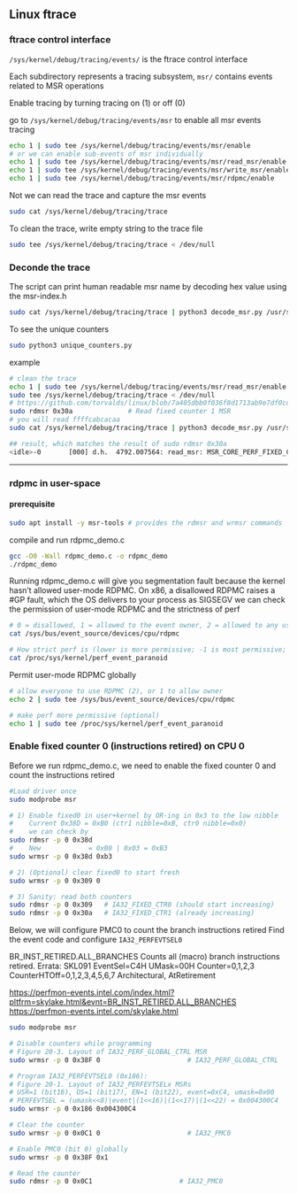 ##  Linux ftrace



### ftrace control interface
`/sys/kernel/debug/tracing/events/` is the ftrace control interface

Each subdirectory represents a tracing subsystem, `msr/` contains events related to MSR operations

Enable tracing by turning tracing on (1) or off (0)

go to `/sys/kernel/debug/tracing/events/msr` to enable all msr events tracing
```bash
echo 1 | sudo tee /sys/kernel/debug/tracing/events/msr/enable
# or we can enable sub-events of msr individually
echo 1 | sudo tee /sys/kernel/debug/tracing/events/msr/read_msr/enable
echo 1 | sudo tee /sys/kernel/debug/tracing/events/msr/write_msr/enable
echo 1 | sudo tee /sys/kernel/debug/tracing/events/msr/rdpmc/enable
```
Not we can read the trace and capture the msr events
```bash
sudo cat /sys/kernel/debug/tracing/trace
```

To clean the trace, write empty string to the trace file
```bash
sudo tee /sys/kernel/debug/tracing/trace < /dev/null
```
### Deconde the trace
The script can print human readable msr name by decoding hex value using the msr-index.h
```bash
sudo cat /sys/kernel/debug/tracing/trace | python3 decode_msr.py /usr/src/linux-headers-$(uname -r)/arch/x86/include/asm/msr-index.h
```
To see the unique counters
```bash
sudo python3 unique_counters.py
```
example
```bash
# clean the trace
echo 1 | sudo tee /sys/kernel/debug/tracing/events/msr/read_msr/enable
sudo tee /sys/kernel/debug/tracing/trace < /dev/null
# https://github.com/torvalds/linux/blob/7a405dbb0f036f8d1713ab9e7df0cd3137987b07/arch/x86/include/asm/msr-index.h#L1183
sudo rdmsr 0x30a              # Read fixed counter 1 MSR
# you will read ffffcabcacaa
sudo cat /sys/kernel/debug/tracing/trace | python3 decode_msr.py /usr/src/linux-headers-$(uname -r)/arch/x86/include/asm/msr-index.h
```
```bash
## result, which matches the result of sudo rdmsr 0x30a
<idle>-0       [000] d.h.  4792.007564: read_msr: MSR_CORE_PERF_FIXED_CTR1(30a), value ffffcabcacaa
```


---

### rdpmc in user-space
#### prerequisite
```bash
sudo apt install -y msr-tools # provides the rdmsr and wrmsr commands
```
compile and run rdpmc_demo.c
```bash
gcc -O0 -Wall rdpmc_demo.c -o rdpmc_demo
./rdpmc_demo
```
Running rdpmc_demo.c will give you segmentation fault because the kernel hasn’t allowed user-mode RDPMC. On x86, 
a disallowed RDPMC raises a #GP fault, which the OS delivers to your process as SIGSEGV
we can check the permission of user-mode RDPMC and the strictness of perf
```bash
# 0 = disallowed, 1 = allowed to the event owner, 2 = allowed to any user
cat /sys/bus/event_source/devices/cpu/rdpmc

# How strict perf is (lower is more permissive; -1 is most permissive; 3 is most strict)
cat /proc/sys/kernel/perf_event_paranoid
```
Permit user-mode RDPMC globally
```bash
# allow everyone to use RDPMC (2), or 1 to allow owner
echo 2 | sudo tee /sys/bus/event_source/devices/cpu/rdpmc

# make perf more permissive (optional)
echo 1 | sudo tee /proc/sys/kernel/perf_event_paranoid
```


### Enable fixed counter 0 (instructions retired) on CPU 0
Before we run rdpmc_demo.c, we need to enable the fixed counter 0 and count the instructions retired
```bash
#Load driver once
sudo modprobe msr

# 1) Enable fixed0 in user+kernel by OR-ing in 0x3 to the low nibble
#    Current 0x38D = 0xB0 (ctr1 nibble=0xB, ctr0 nibble=0x0)
#    we can check by
sudo rdmsr -p 0 0x38d
#    New            = 0xB0 | 0x03 = 0xB3
sudo wrmsr -p 0 0x38d 0xb3

# 2) (Optional) clear fixed0 to start fresh
sudo wrmsr -p 0 0x309 0

# 3) Sanity: read both counters
sudo rdmsr -p 0 0x309   # IA32_FIXED_CTR0 (should start increasing)
sudo rdmsr -p 0 0x30a   # IA32_FIXED_CTR1 (already increasing)
```


Below, we will configure PMC0 to count the branch instructions retired
Find the event code and configure `IA32_PERFEVTSEL0`

BR_INST_RETIRED.ALL_BRANCHES Counts all (macro) branch instructions retired. Errata: SKL091 EventSel=C4H UMask=00H Counter=0,1,2,3 CounterHTOff=0,1,2,3,4,5,6,7 Architectural, AtRetirement

https://perfmon-events.intel.com/index.html?pltfrm=skylake.html&evnt=BR_INST_RETIRED.ALL_BRANCHES
https://perfmon-events.intel.com/skylake.html

```bash
sudo modprobe msr

# Disable counters while programming
# Figure 20-3. Layout of IA32_PERF_GLOBAL_CTRL MSR
sudo wrmsr -p 0 0x38F 0                      # IA32_PERF_GLOBAL_CTRL

# Program IA32_PERFEVTSEL0 (0x186):
# Figure 20-1. Layout of IA32_PERFEVTSELx MSRs
# USR=1 (bit16), OS=1 (bit17), EN=1 (bit22), event=0xC4, umask=0x00
# PERFEVTSEL = (umask<<8)|event|(1<<16)|(1<<17)|(1<<22) = 0x004300C4
sudo wrmsr -p 0 0x186 0x004300C4

# Clear the counter
sudo wrmsr -p 0 0x0C1 0                      # IA32_PMC0

# Enable PMC0 (bit 0) globally
sudo wrmsr -p 0 0x38F 0x1

# Read the counter
sudo rdmsr -p 0 0x0C1                      # IA32_PMC0

```


